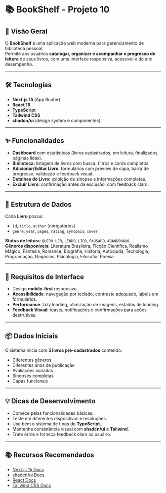 # 📚 BookShelf - Projeto 10

## 🚀 Visão Geral
O **BookShelf** é uma aplicação web moderna para gerenciamento de biblioteca pessoal.  
Permite aos usuários **catalogar, organizar e acompanhar o progresso de leitura** de seus livros, com uma interface responsiva, acessível e de alto desempenho.

---

## 🛠️ Tecnologias
- **Next.js 15** (App Router)  
- **React 19**  
- **TypeScript**  
- **Tailwind CSS**  
- **shadcn/ui** (design system e componentes)  

---

## ✨ Funcionalidades
- **Dashboard** com estatísticas (livros cadastrados, em leitura, finalizados, páginas lidas).  
- **Biblioteca**: listagem de livros com busca, filtros e cards completos.  
- **Adicionar/Editar Livro**: formulários com preview de capa, barra de progresso, validação e feedback visual.  
- **Detalhes do Livro**: exibição de sinopse e informações completas.  
- **Excluir Livro**: confirmação antes da exclusão, com feedback claro.  

---

## 📖 Estrutura de Dados
Cada **Livro** possui:  
- `id`, `title`, `author` (obrigatórios)  
- `genre`, `year`, `pages`, `rating`, `synopsis`, `cover`  

**Status de leitura**: `QUERO_LER`, `LENDO`, `LIDO`, `PAUSADO`, `ABANDONADO`.  
**Gêneros disponíveis**: Literatura Brasileira, Ficção Científica, Realismo Mágico, Fantasia, Romance, Biografia, História, Autoajuda, Tecnologia, Programação, Negócios, Psicologia, Filosofia, Poesia.  

---

## 🎨 Requisitos de Interface
- Design **mobile-first** responsivo.  
- **Acessibilidade**: navegação por teclado, contraste adequado, labels em formulários.  
- **Performance**: lazy loading, otimização de imagens, estados de loading.  
- **Feedback Visual**: toasts, notificações e confirmações para ações destrutivas.  

---

## 📦 Dados Iniciais
O sistema inicia com **5 livros pré-cadastrados** contendo:  
- Diferentes gêneros  
- Diferentes anos de publicação  
- Avaliações variadas  
- Sinopses completas  
- Capas funcionais  

---

## 💡 Dicas de Desenvolvimento
- Comece pelas funcionalidades básicas.  
- Teste em diferentes dispositivos e resoluções.  
- Use bem o sistema de tipos do **TypeScript**.  
- Mantenha consistência visual com **shadcn/ui** e **Tailwind**.  
- Trate erros e forneça feedback claro ao usuário.  

---

## 📚 Recursos Recomendados
- [Next.js 15 Docs](https://nextjs.org/docs)  
- [shadcn/ui Docs](https://ui.shadcn.com)  
- [React Docs](https://react.dev)  
- [Tailwind CSS Docs](https://tailwindcss.com/docs)  

